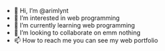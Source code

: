 - 👋 Hi, I’m @arimlynt
- 👀 I’m interested in web programming
- 🌱 I’m currently learning web programming
- 💞️ I’m looking to collaborate on emm nothing
- 📫 How to reach me you can see my web portfolio

<!---
arimlynt/arimlynt is a ✨ special ✨ repository because its `README.md` (this file) appears on your GitHub profile.
You can click the Preview link to take a look at your changes.
--->

